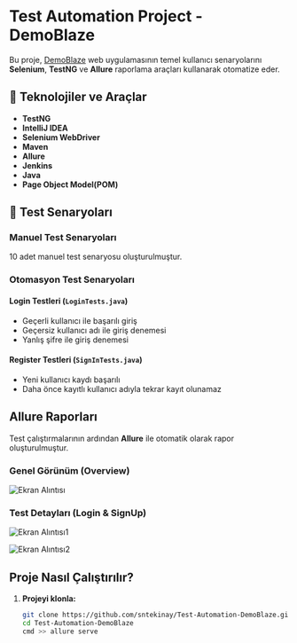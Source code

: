 #  Test Automation Project - DemoBlaze

Bu proje, [DemoBlaze](https://www.demoblaze.com/) web uygulamasının temel kullanıcı senaryolarını **Selenium**, **TestNG** ve **Allure** raporlama araçları kullanarak otomatize eder.

## 🔧 Teknolojiler ve Araçlar

-  **TestNG**
-  **IntelliJ IDEA**
-  **Selenium WebDriver** 
-  **Maven** 
-  **Allure** 
-  **Jenkins** 
-  **Java**
-  **Page Object Model(POM)**

## 🧪 Test Senaryoları
### Manuel Test Senaryoları
10 adet manuel test senaryosu oluşturulmuştur.
### Otomasyon Test Senaryoları 
####  Login Testleri (`LoginTests.java`)
- Geçerli kullanıcı ile başarılı giriş
- Geçersiz kullanıcı adı ile giriş denemesi
- Yanlış şifre ile giriş denemesi

####  Register Testleri (`SignInTests.java`)
- Yeni kullanıcı kaydı başarılı
- Daha önce kayıtlı kullanıcı adıyla tekrar kayıt olunamaz

##  Allure Raporları

Test çalıştırmalarının ardından **Allure** ile otomatik olarak rapor oluşturulmuştur.

### Genel Görünüm (Overview)
![Ekran Alıntısı](https://github.com/user-attachments/assets/efc8a53b-edf0-44e9-bbc2-fe9767c1eeb5)

### Test Detayları (Login & SignUp)

![Ekran Alıntısı1](https://github.com/user-attachments/assets/8ae4f8e7-e96f-4df2-bef4-030ff8c14b1c)

![Ekran Alıntısı2](https://github.com/user-attachments/assets/2cf70da1-c4f9-4d7e-b50d-70f904533784)


##  Proje Nasıl Çalıştırılır?

1. **Projeyi klonla:**
   ```bash
   git clone https://github.com/sntekinay/Test-Automation-DemoBlaze.git
   cd Test-Automation-DemoBlaze
   cmd >> allure serve
